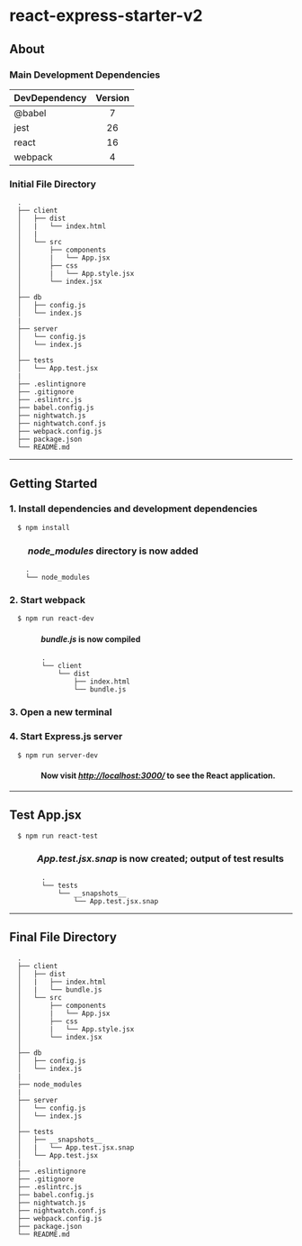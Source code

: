 <!-- https://docs.microsoft.com/en-us/azure/devops/project/wiki/markdown-guidance?view=azure-devops -->

# react-express-starter-v2

## About

### Main Development Dependencies

| DevDependency | Version |
| ------------- | :-----: |
| @babel        | 7       |
| jest          | 26      |
| react         | 16      |
| webpack       | 4       |

### Initial File Directory

```text
  .
  ├── client
  │   ├── dist
  │   |   └── index.html
  │   |
  │   └── src
  │       ├── components
  │       |   └── App.jsx
  │       ├── css
  │       |   └── App.style.jsx
  │       └── index.jsx
  │
  ├── db
  │   ├── config.js
  │   └── index.js
  |
  ├── server
  │   └── config.js
  │   └── index.js
  │
  ├── tests
  │   └── App.test.jsx
  |
  ├── .eslintignore
  ├── .gitignore
  ├── .eslintrc.js
  ├── babel.config.js
  ├── nightwatch.js
  ├── nightwatch.conf.js
  ├── webpack.config.js
  ├── package.json
  └── README.md
```

---

## Getting Started

### 1. Install dependencies and development dependencies

```sh
  $ npm install
```

### &emsp;&emsp;_node_modules_ directory is now added

```
    .
    └── node_modules
```

### 2. Start webpack

```sh
  $ npm run react-dev
```

#### &emsp;&emsp;&emsp;&emsp;_bundle.js_ is now compiled

```
        .
        └── client
            └── dist
                ├── index.html
                └── bundle.js
```

### 3. Open a new terminal

### 4. Start Express.js server

```sh
  $ npm run server-dev
```

#### &emsp;&emsp;&emsp;&emsp;Now visit _[http://localhost:3000/](http://localhost:3000/)_ to see the React application.

---

## Test App.jsx

```sh
  $ npm run react-test
```

### &emsp;&emsp;&emsp;_App.test.jsx.snap_ is now created; output of test results

```
        .
        └── tests
            └── __snapshots__
                └── App.test.jsx.snap
```

---

## Final File Directory

```
  .
  ├── client
  │   ├── dist
  │   |   ├── index.html
  │   |   └── bundle.js
  │   └── src
  │       ├── components
  │       |   └── App.jsx
  │       ├── css
  │       |   └── App.style.jsx
  │       └── index.jsx
  │
  ├── db
  │   ├── config.js
  │   └── index.js
  |
  ├── node_modules
  |
  ├── server
  │   └── config.js
  │   └── index.js
  │
  ├── tests
  │   ├── __snapshots__
  │   |   └── App.test.jsx.snap
  │   └── App.test.jsx
  |
  ├── .eslintignore
  ├── .gitignore
  ├── .eslintrc.js
  ├── babel.config.js
  ├── nightwatch.js
  ├── nightwatch.conf.js
  ├── webpack.config.js
  ├── package.json
  └── README.md
```
